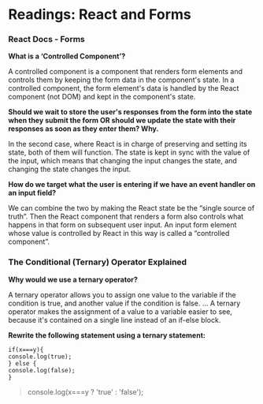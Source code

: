# Readings: React and Forms

### React Docs - Forms
**What is a ‘Controlled Component’?**

A controlled component is a component that renders form elements and controls them by keeping the form data in the component's state. In a controlled component, the form element's data is handled by the React component (not DOM) and kept in the component's state.

**Should we wait to store the user's responses from the form into the state when they submit the form OR should we update the state with their responses as soon as they enter them? Why.**

In the second case, where React is in charge of preserving and setting its state, both of them will function. The state is kept in sync with the value of the input, which means that changing the input changes the state, and changing the state changes the input.



**How do we target what the user is entering if we have an event handler on an input field?**

We can combine the two by making the React state be the “single source of truth”. Then the React component that renders a form also controls what happens in that form on subsequent user input. An input form element whose value is controlled by React in this way is called a “controlled component”.

### The Conditional (Ternary) Operator Explained

**Why would we use a ternary operator?**

A ternary operator allows you to assign one value to the variable if the condition is true, and another value if the condition is false. ... A ternary operator makes the assignment of a value to a variable easier to see, because it's contained on a single line instead of an if-else block.

 **Rewrite the following statement using a ternary statement:**
 

    if(x===y){
    console.log(true);
    } else {
    console.log(false);
    }

> console.log(x===y ? 'true' : 'false');